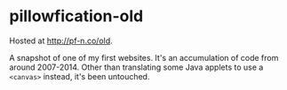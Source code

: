 # pillowfication-old

Hosted at http://pf-n.co/old.

A snapshot of one of my first websites. It's an accumulation of code from around 2007-2014. Other than translating some Java applets to use a `<canvas>` instead, it's been untouched.
